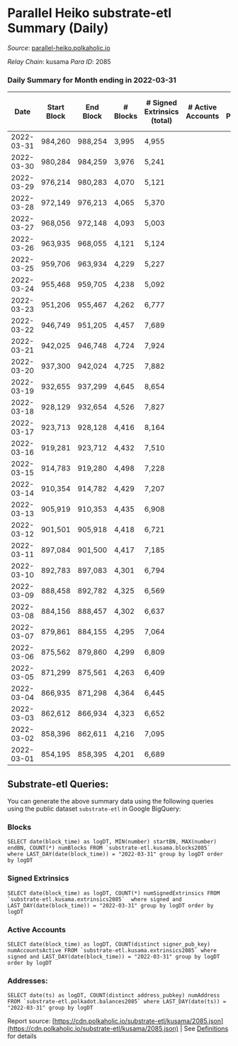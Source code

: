 # Parallel Heiko substrate-etl Summary (Daily)

_Source_: [parallel-heiko.polkaholic.io](https://parallel-heiko.polkaholic.io)

*Relay Chain*: kusama
*Para ID*: 2085



### Daily Summary for Month ending in 2022-03-31


| Date | Start Block | End Block | # Blocks | # Signed Extrinsics (total) | # Active Accounts | # Passive | # New | # Addresses with Balances | # Events | # Transfers | # XCM Transfers In | # XCM Transfers Out |
| ---- | ----------- | --------- | -------- | --------------------------- | ----------------- | --------- | ----- | ------------------------- | -------- | ----------- | ------------------ | ------------------- |
| 2022-03-31 | 984,260 | 988,254 | 3,995  | 4,955 |  |  |  | 11,287 | 31,376 | 2,918 ($846,868.83) | 26 ($401,748.60) | 11 ($10,471.23) |
| 2022-03-30 | 980,284 | 984,259 | 3,976  | 5,241 |  |  |  | 11,274 | 33,567 | 3,534 ($271,528.76) | 46 ($203,082.25) | 31 ($23,898.37) |
| 2022-03-29 | 976,214 | 980,283 | 4,070  | 5,121 |  |  |  | 11,255 | 33,062 | 3,374 ($67,927.23) | 64 ($82,429.65) | 23 ($8,009.74) |
| 2022-03-28 | 972,149 | 976,213 | 4,065  | 5,370 |  |  |  | 11,236 | 34,141 | 3,449 ($382,435.46) | 49 ($363,113.72) | 47 ($17,930.55) |
| 2022-03-27 | 968,056 | 972,148 | 4,093  | 5,003 |  |  |  | 11,210 | 31,400 | 2,609 ($36,374.07) | 32 ($27,129.33) | 18 ($7,969.75) |
| 2022-03-26 | 963,935 | 968,055 | 4,121  | 5,124 |  |  |  | 11,194 | 31,852 | 2,528 ($24,594.60) | 21 ($20,749.52) | 17 ($5,910.15) |
| 2022-03-25 | 959,706 | 963,934 | 4,229  | 5,227 |  |  |  | 11,187 | 32,976 | 2,915 ($57,350.70) | 30 ($32,417.20) | 13 ($17,177.36) |
| 2022-03-24 | 955,468 | 959,705 | 4,238  | 5,092 |  |  |  | 11,174 | 32,693 | 3,099 ($27,316.87) | 35 ($10,061.75) | 17 ($4,475.46) |
| 2022-03-23 | 951,206 | 955,467 | 4,262  | 6,777 |  |  |  | 11,155 | 39,550 | 3,229 ($48,431.03) | 14 ($4,786.41) | 29 ($6,807.04) |
| 2022-03-22 | 946,749 | 951,205 | 4,457  | 7,689 |  |  |  | 11,149 | 44,427 | 3,627 ($30,612.94) | 33 ($80,027.72) | 40 ($7,028.61) |
| 2022-03-21 | 942,025 | 946,748 | 4,724  | 7,924 |  |  |  | 11,128 | 45,663 | 3,503 ($113,978.87) | 40 ($67,847.31) | 22 ($16,869.34) |
| 2022-03-20 | 937,300 | 942,024 | 4,725  | 7,882 |  |  |  | 11,101 | 45,871 | 3,774 ($69,857.07) | 51 ($231,247.09) | 16 ($15,559.72) |
| 2022-03-19 | 932,655 | 937,299 | 4,645  | 8,654 |  |  |  | 11,085 | 50,532 | 4,582 ($132,458.21) | 106 ($126,887.89) | 28 ($13,090.44) |
| 2022-03-18 | 928,129 | 932,654 | 4,526  | 7,827 |  |  |  | 11,028 | 45,265 | 3,685 ($37,869.11) | 63 ($24,552.56) | 38 ($8,707.55) |
| 2022-03-17 | 923,713 | 928,128 | 4,416  | 8,164 |  |  |  | 11,019 | 47,064 | 4,046 ($73,501.60) | 63 ($36,277.67) | 42 ($8,868.70) |
| 2022-03-16 | 919,281 | 923,712 | 4,432  | 7,510 |  |  |  | 10,998 | 42,106 | 2,499 ($14,041.07) | 38 ($9,489.29) | 14 ($6,191.53) |
| 2022-03-15 | 914,783 | 919,280 | 4,498  | 7,228 |  |  |  | 10,985 | 40,059 | 1,914 ($14,702.20) | 7 ($19,461.02) | 5 ($7,937.66) |
| 2022-03-14 | 910,354 | 914,782 | 4,429  | 7,207 |  |  |  | 10,980 | 39,038 | 1,228 ($86.99) | 4 ($191.60) | 1 ($1.17) |
| 2022-03-13 | 905,919 | 910,353 | 4,435  | 6,908 |  |  |  | 10,971 | 37,600 | 1,008 ($510.39) | 2 ($447.69) |   |
| 2022-03-12 | 901,501 | 905,918 | 4,418  | 6,721 |  |  |  | 10,965 | 36,941 | 1,135 ($4.41) | 2 ($648.74) |   |
| 2022-03-11 | 897,084 | 901,500 | 4,417  | 7,185 |  |  |  | 10,963 | 38,729 | 1,078 ($25.37) |   |   |
| 2022-03-10 | 892,783 | 897,083 | 4,301  | 6,794 |  |  |  | 10,963 | 36,520 | 705 ($0.001) |   |   |
| 2022-03-09 | 888,458 | 892,782 | 4,325  | 6,569 |  |  |  | 10,963 | 35,946 | 977 ($44.06) |   |   |
| 2022-03-08 | 884,156 | 888,457 | 4,302  | 6,637 |  |  |  | 10,962 | 36,077 | 880 ($2.59) |   |   |
| 2022-03-07 | 879,861 | 884,155 | 4,295  | 7,064 |  |  |  | 10,962 | 37,907 | 1,005 ($0.003) |   |   |
| 2022-03-06 | 875,562 | 879,860 | 4,299  | 6,809 |  |  |  | 10,962 | 37,371 | 1,424 ($0.003) |   |   |
| 2022-03-05 | 871,299 | 875,561 | 4,263  | 6,409 |  |  |  | 10,962 | 35,329 | 1,107 ($2.51) |   |   |
| 2022-03-04 | 866,935 | 871,298 | 4,364  | 6,445 |  |  |  | 10,962 | 35,458 | 906 ($9.91) |   |   |
| 2022-03-03 | 862,612 | 866,934 | 4,323  | 6,652 |  |  |  | 10,962 | 36,686 | 1,365 ($674.99) |   |   |
| 2022-03-02 | 858,396 | 862,611 | 4,216  | 7,095 |  |  |  | 10,962 | 37,766 | 911 ($18.75) |   |   |
| 2022-03-01 | 854,195 | 858,395 | 4,201  | 6,689 |  |  |  | 10,959 | 36,154 | 949 ($0.002) |   |   |

## Substrate-etl Queries:
You can generate the above summary data using the following queries using the public dataset `substrate-etl` in Google BigQuery:


### Blocks
```
SELECT date(block_time) as logDT, MIN(number) startBN, MAX(number) endBN, COUNT(*) numBlocks FROM `substrate-etl.kusama.blocks2085`  where LAST_DAY(date(block_time)) = "2022-03-31" group by logDT order by logDT
```


### Signed Extrinsics
```
SELECT date(block_time) as logDT, COUNT(*) numSignedExtrinsics FROM `substrate-etl.kusama.extrinsics2085`  where signed and LAST_DAY(date(block_time)) = "2022-03-31" group by logDT order by logDT
```


### Active Accounts
```
SELECT date(block_time) as logDT, COUNT(distinct signer_pub_key) numAccountsActive FROM `substrate-etl.kusama.extrinsics2085` where signed and LAST_DAY(date(block_time)) = "2022-03-31" group by logDT order by logDT
```


### Addresses:
```
SELECT date(ts) as logDT, COUNT(distinct address_pubkey) numAddress FROM `substrate-etl.polkadot.balances2085` where LAST_DAY(date(ts)) = "2022-03-31" group by logDT
```



Report source: [https://cdn.polkaholic.io/substrate-etl/kusama/2085.json](https://cdn.polkaholic.io/substrate-etl/kusama/2085.json) | See [Definitions](/DEFINITIONS.md) for details
